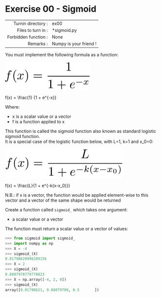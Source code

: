 # Exercise 00 - Sigmoid

|                         |                         |
| -----------------------:| ----------------------- |
|   Turnin directory :    |  ex00                   |
|   Files to turn in :    |  *sigmoid.py            |
|   Forbidden function :  |  None                   |
|   Remarks :             |  Numpy is your friend ! |

You must implement the following formula as a function:  
  
![image info](../assets/sigmoid.png)

f(x) = \frac{1} {1 + e^{-x}}

Where:  
- x is a scalar value or a vector
- f is a function applied to x

This function is called the sigmoid function also known as standard logistic sigmoid function.<br/>
It is a special case of the logistic function below, with L=1, k=1 and x_0=0:

![image info](../assets/logistic.png)

f(x) = \frac{L}{1 + e^{-k(x-x_0)}}


N.B.: if x is a vector, the function would be applied element-wise to this vector and a
      vector of the same shape would be returned

Create a function called `sigmoid_` which takes one argument: 
  - a scalar value or a vector


The function must return a scalar value or a vector of values:

```python
>>> from sigmoid import sigmoid_
>>> import numpy as np
>>> X = -4
>>> sigmoid_(X)
0.01798620996209156
>>> X = 2
>>> sigmoid_(X)
0.8807970779778823
>>> X = np.array([-4, 2, 0])
>>> sigmoid_(X)
array([0.01798621, 0.88079708, 0.5       ])
```



